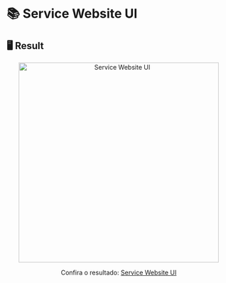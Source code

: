 # 📚 Service Website UI

## 🖥️ Result
<div align="center">
  <img alt="Service Website UI" src="https://i.imgur.com/2JQcwKQ.png" width="450px">
  <p>Confira o resultado: <a href="https://service-website-ruuuff.netlify.app/">Service Website UI</a></p>
</div>
